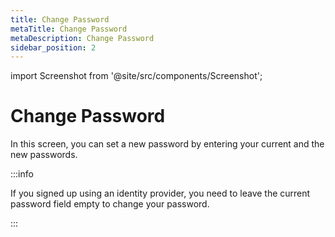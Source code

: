 ```yaml
---
title: Change Password
metaTitle: Change Password
metaDescription: Change Password
sidebar_position: 2
---
```


import Screenshot from '@site/src/components/Screenshot';

# Change Password

In this screen, you can set a new password by entering your current and the new passwords.

:::info

If you signed up using an identity provider, you need to leave the current password field empty to change your password.

:::

<Screenshot url='https://cdn.appcircle.io/docs/assets/myaccount-change-password.png' />
